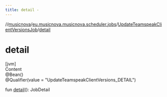 ```yaml
---
title: detail -
---
```

//[musicnova](../../index.md)/[eu.musicnova.musicnova.scheduler.jobs](../index.md)/[UpdateTeamspeakClientVersionsJob](index.md)/[detail](detail.md)



# detail  
[jvm]  
Content  
@Bean()  
@Qualifier(value = "UpdateTeamspeakClientVersions_DETAIL")  
  
fun [detail](detail.md)(): JobDetail  



